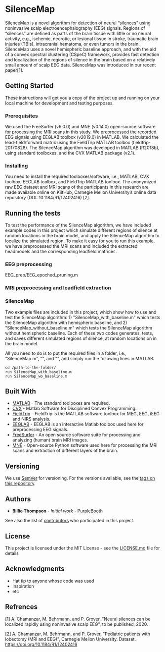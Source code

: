 # SilenceMap
SilenceMap is a novel algorithm for detection of neural “silences” using noninvasive scalp electroencephalography (EEG) signals. Regions of “silences” are defined as parts of the brain tissue with little or no neural activity, e.g., ischemic, necrotic, or lesional tissue in stroke, traumatic brain injuries (TBIs), intracranial hematoma, or even tumors in the brain. SilenceMap uses a novel hemispheric baseline approach, and with the aid of a convex spectral clustering (CSpeC) framework, provides fast detection and localization of the regions of silence in the brain based on a relatively small amount of scalp EEG data. SilenceMap was introduced in our recent paper[1].

## Getting Started

These instructions will get you a copy of the project up and running on your local machine for development and testing purposes.

### Prerequisites

We used the FreeSurfer (v6.0.0) and MNE (v0.14.0) open-source software for processing the MRI scans in this study. We preprocessed the recorded EEG signals using EEGLAB toolbox (v2019.0) in MATLAB. We calculated the lead-field/forward matrix using the FieldTrip MATLAB toolbox (fieldtrip-20170828). The SilenceMap algorithm was developed in MATLAB (R2018b), using standard toolboxes, and the CVX MATLAB package (v2.1). 

### Installing

You need to install the required toolboxes/software, i.e., MATLAB, CVX toolbox, EEGLAB toolbox, and FieldTrip MATLAB toolbox. The anonymized raw EEG dataset and MRI scans of the participants in this research are made available online on KiltHub, Carnegie Mellon University’s online data repository (DOI: 10.1184/R1/12402416) [2].  

## Running the tests

To test the performance of the SilenceMap algorithm, we have included example codes in this project which simulate different regions of silence at random locations in the brain model, and apply the SilenceMap algorithm to localize the simulated region. To make it easy for you to run this example, we have preprocessed the MRI scans and included the extracted headmodels and the corresponding leadfield matrices.  

### EEG preprocessing
EEG_prep/EEG_epoched_pruning.m



### MRI preprocessing and leadfield extraction 

### SilenceMap

Two example files are included in this project, which show how to use and test the SilenceMap algorithm: 1) "SilenceMap_with_baseline.m" which tests the SilenceMap algorithm with hemispheric baseline, and 2) "SilenceMap_without_baseline.m" which tests the SilenceMap algorithm without hemispheric baseline. Each of these two codes generates, tests, and saves different simulated regions of silence, at random locations on in the brain model. 



All you need to do is to put the required files in a folder, i.e., "SilenceMap.m", "", and "", and simply run the following lines in MATLAB: 

```
cd /path-to-the-folder/
run SilenceMap_with_baseline.m
run SilenceMap_wo_baseline.m
```


## Built With

* [MATLAB](https://www.mathworks.com/products/matlab.html) - The standard toolboxes are required.
* [CVX](http://cvxr.com/cvx/) - Matlab Software for Disciplined Convex Programming.
* [FieldTrip](http://www.fieldtriptoolbox.org) - FieldTrip is the MATLAB software toolbox for MEG, EEG, iEEG and NIRS analysis.
* [EEGLAB](https://sccn.ucsd.edu/eeglab/index.php) - EEGLAB is an interactive Matlab toolbox used here for preprocessing EEG signals.
* [FreeSurfer](https://surfer.nmr.mgh.harvard.edu) - An open source software suite for processing and analyzing (human) brain MRI images.
* [MNE](https://mne.tools/stable/index.html) - Open-source Python software used here for processing the MRI scans and extraction of different layers of the brain.



## Versioning

We use [SemVer](http://semver.org/) for versioning. For the versions available, see the [tags on this repository](https://github.com/Chamanzar/SilenceMap/tags). 

## Authors

* **Billie Thompson** - *Initial work* - [PurpleBooth](https://github.com/PurpleBooth)

See also the list of [contributors](https://github.com/your/project/contributors) who participated in this project.

## License

This project is licensed under the MIT License - see the [LICENSE.md](LICENSE.md) file for details

## Acknowledgments

* Hat tip to anyone whose code was used
* Inspiration
* etc

## Refrences

[1] A. Chamanzar, M. Behrmann, and P. Grover, "Neural silences can be localized rapidly using noninvasive scalp EEG", to be published, 2020. 

[2] A. Chamanzar, M. Behrmann, and P. Grover, "Pediatric patients with lobectomy (MRI and EEG)", Carnegie Mellon University. Dataset. https://doi.org/10.1184/R1/12402416

